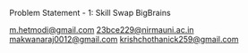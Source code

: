 Problem Statement - 1: Skill Swap 
BigBrains

m.hetmodi@gmail.com
23bce229@nirmauni.ac.in
makwanaraj0012@gmail.com
krishchothanick259@gmail.com
